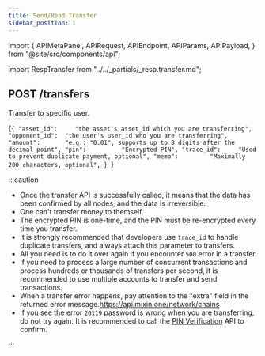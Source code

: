 ```yaml
---
title: Send/Read Transfer
sidebar_position: 1
---
```


import {
  APIMetaPanel,
  APIRequest,
  APIEndpoint,
  APIParams,
  APIPayload,
} from "@site/src/components/api";

import RespTransfer from "../../_partials/_resp.transfer.md";

## POST /transfers

Transfer to specific user.

<APIEndpoint url="/transfers" />

<APIMetaPanel scope="Authorized" scopeNote="" />

<APIPayload>{`{
  "asset_id":     "the asset's asset_id which you are transferring",
  "opponent_id":  "the user's user_id who you are transferring",
  "amount":       "e.g.: "0.01", supports up to 8 digits after the decimal point",
  "pin":          "Encrypted PIN",
  "trace_id":     "Used to prevent duplicate payment, optional",
  "memo":         "Maximally 200 characters, optional",
}
`}</APIPayload>

<APIRequest
  title="Send Transfer"
  method="POST"
  url="/transfers --data PAYLOAD"
/>

<RespTransfer />

:::caution

- Once the transfer API is successfully called, it means that the data has been confirmed by all nodes, and the data is irreversible.
- One can't transfer money to themself.
- The encrypted PIN is one-time, and the PIN must be re-encrypted every time you transfer.
- It is strongly recommended that developers use `trace_id` to handle duplicate transfers, and always attach this parameter to transfers.
- All you need is to do it over again if you encounter `500` error in a transfer.
- If you need to process a large number of concurrent transactions and process hundreds or thousands of transfers per second, it is recommended to use multiple accounts to transfer and send transactions.
- When a transfer error happens, pay attention to the "extra" field in the returned error message.https://api.mixin.one/network/chains
- If you see the error `20119` password is wrong when you are transferring, do not try again. It is recommended to call the [PIN Verification](/zh-CN/docs/api/pin/pin-verify) API to confirm.

:::
